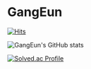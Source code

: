 # GangEun

[![Hits](https://hits.seeyoufarm.com/api/count/incr/badge.svg?url=https%3A%2F%2Fgithub.com%2FGangEunzzang%2FGangEun%2Fedit%2Fmain%2FREADME.md&count_bg=%2379C83D&title_bg=%23555555&icon=&icon_color=%23E7E7E7&title=hits&edge_flat=false)](https://hits.seeyoufarm.com)

![GangEun's GitHub stats](https://github-readme-stats.vercel.app/api?username=GangEunzzang&show_icons=true&theme=radical)


[![Solved.ac Profile](http://mazassumnida.wtf/api/v2/generate_badge?boj=rkddms0420)](https://solved.ac/rkddms0420/)
